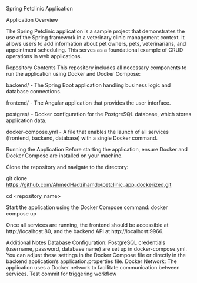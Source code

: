 Spring Petclinic Application

Application Overview

The Spring Petclinic application is a sample project that demonstrates the use of the Spring framework in a veterinary clinic management context. It allows users to add information about pet owners, pets, veterinarians, and appointment scheduling. This serves as a foundational example of CRUD operations in web applications.

Repository Contents
This repository includes all necessary components to run the application using Docker and Docker Compose:

backend/ - The Spring Boot application handling business logic and database connections.

frontend/ - The Angular application that provides the user interface.

postgres/ - Docker configuration for the PostgreSQL database, which stores application data.

docker-compose.yml - A file that enables the launch of all services (frontend, backend, database) with a single Docker command.


Running the Application
Before starting the application, ensure Docker and Docker Compose are installed on your machine.

Clone the repository and navigate to the directory:

git clone https://github.com/AhmedHadzihamdo/petclinic_app_dockerized.git

cd <repository_name>

Start the application using the Docker Compose command:
docker compose up

Once all services are running, the frontend should be accessible at http://localhost:80, and the backend API at http://localhost:9966.

Additional Notes
Database Configuration: PostgreSQL credentials (username, password, database name) are set up in docker-compose.yml. You can adjust these settings in the Docker Compose file or directly in the backend application’s application.properties file.
Docker Network: The application uses a Docker network to facilitate communication between services.
Test commit for triggering workflow
